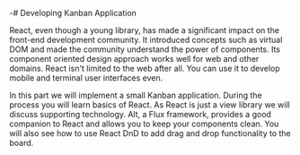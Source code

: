 -# Developing Kanban Application

React, even though a young library, has made a significant impact on the front-end development community. It introduced concepts such as virtual DOM and made the community understand the power of components. Its component oriented design approach works well for web and other domains. React isn't limited to the web after all. You can use it to develop mobile and terminal user interfaces even.

In this part we will implement a small Kanban application. During the process you will learn basics of React. As React is just a view library we will discuss supporting technology. Alt, a Flux framework, provides a good companion to React and allows you to keep your components clean. You will also see how to use React DnD to add drag and drop functionality to the board.

